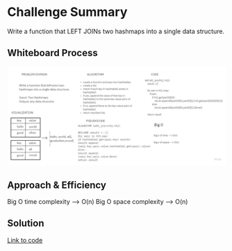 # Challenge Summary
Write a function that LEFT JOINs two hashmaps into a single data structure.

## Whiteboard Process
![](left_join.jpg)

## Approach & Efficiency
Big O time complexity --> O(n)
Big O space complexity --> O(n)

## Solution
[Link to code](./left_join_hashmap/left_join_hashmap.py)